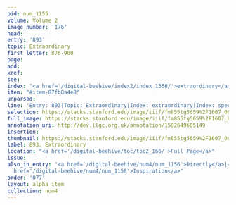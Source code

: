 ```yaml
---
pid: num_1155
volume: Volume 2
image_number: '176'
head: 
entry: '893'
topic: Extraordinary
first_letter: 876-900
page: 
add: 
xref: 
see: 
index: "<a href='/digital-beehive/index2/index_1366/'>extraordinary</a>|<a href='/digital-beehive/index4/index_3824/'>special</a>"
item: "#item-87fb8a4e8"
unparsed: 
line: 'Entry: 893|Topic: Extraordinary|Index: extraordinary|Index: special|#item-87fb8a4e8'
selection: https://stacks.stanford.edu/image/iiif/fm855tg5659%2F1607_0643/976,2248,2773,345/full/0/default.jpg
full_image: https://stacks.stanford.edu/image/iiif/fm855tg5659%2F1607_0643/full/full/0/default.jpg
annotation_uri: http://dev.llgc.org.uk/annotation/1582649605149
insertion: 
thumbnail: https://stacks.stanford.edu/image/iiif/fm855tg5659%2F1607_0643/976,2248,600,180/250,/0/default.jpg
label: 893. Extraordinary
location: "<a href='/digital-beehive/toc/toc2_166/'>Full Page</a>"
issue: 
also_in_entry: "<a href='/digital-beehive/num4/num_1156'>Directly</a>|<a href='/digital-beehive/num4/num_1157'>Again</a>|<a
  href='/digital-beehive/num4/num_1158'>Inspiration</a>"
order: '077'
layout: alpha_item
collection: num4
---
```

